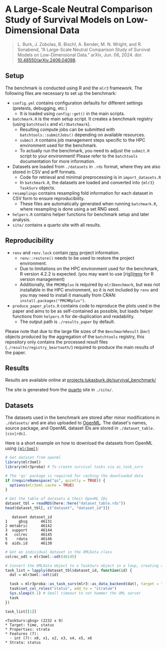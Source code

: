 # A Large-Scale Neutral Comparison Study of Survival Models on Low-Dimensional Data

> L. Burk, J. Zobolas, B. Bischl, A. Bender, M. N. Wright, and R. Sonabend, “A Large-Scale Neutral Comparison Study of Survival Models on Low-Dimensional Data.” arXiv, Jun. 06, 2024. doi: [10.48550/arXiv.2406.04098](https://arxiv.org/abs/2406.04098).


## Setup

The benchmark is conducted using R and the `mlr3` framework. The following files are necessary to set up the benchmark:

- `config.yml` contains configuration defaults for different settings (pretests, debugging, etc.)
  - It is loaded using `config::get()` in the main scripts.
- `batchmark.R` is the main setup script. It creates a benchmark registry (using `batchtools` and `mlr3batchmark`).
  - Resulting compute jobs can be submitted with `batchtools::submitJobs()` depending on available resources.
  - `submit.R` contains job management steps specific to the HPC environment used for the benchmark.
  - To actually run the benchmark, you need to adjust the `submit.R` script to your environment! Please refer to the `batchtools` documentation for more information.
- Datasets are loaded from `./datasets` in `.rds` format, where they are also stored in CSV and arff formats.
  - Code for retrieval and minimal preprocessing is in `import_datasets.R`
  - In `batchmark.R`, the datasets are loaded and converted into `{mlr3}` `TaskSurv` objects.
- `resamplings` contains resampling fold information for each dataset in CSV form to ensure reproducibility.
  - These files are automatically generated when running `batchmark.R`, where resampling is done using a set RNG seed.
- `helpers.R` contains helper functions for benchmark setup and later analysis.
- `site/` contains a quarto site with all results.

## Reproducibility

- `renv` and `renv.lock` contain [renv](https://github.com/r-lib/renv) project information.
  - `renv::restore()` needs to be used to restore the project environment.
  - Due to limitations on the HPC environment used for the benchmark, R version 4.2.2 is expected.
  (you may want to use [rig]([renv](https://github.com/r-lib/rig) for R version management)
  - Additionally, the `PMCMRplus` is required by `mlr3benchmark`, but was not installable in the HPC environment, so it is not included by `renv` and you may need to install it manually from CRAN: `install.packages("PMCMRplus")`.
- `produce_paper_plots.R` contains code to reproduce the plots used in the paper and aims to be as self-contained as possible, but loads helper functions from `helpers.R` for de-duplication and readability.
  - The output path is `./results_paper` by default.
  
Please note that due to the large file sizes of the `BenchmarkResult` (`bmr`) objects produced by the aggregation of the `batchtools` registry, this repository only contains the processed result files (`./results/registry_beartooth/`) required to produce the main results of the paper.


## Results

Results are available online at [projects.lukasburk.de/survival_benchmark/][quarto_site]

The site is generated from the [quarto][quarto] site in `./site/`.

## Datasets

The datasets used in the benchmark are stored after minor modifications in `./datasets/` and are also uploaded to [OpenML][openml].
The dataset's names, source package, and OpenML dataset IDs are stored in `./dataset_table.[csv|rds]`.

Here is a short example on how to download the datasets from OpenML using [`{mlr3oml}`][mlr3oml]:

```r
# Get dataset from openml
library(mlr3oml)
library(mlr3proba) # To create survival tasks via as_task_surv

# The 'qs' package is required for caching the downloaded data
if (requireNamespace("qs", quietly = TRUE)) {
  options(mlr3oml.cache = TRUE)
}

# Get the table of datasets & their OpenML IDs
dataset_tbl = readRDS(here::here("dataset_table.rds"))
head(dataset_tbl[, c("dataset", "dataset_id")])
```
```
   dataset dataset_id
1     gbsg      46131
2 metabric      46142
3  support      46144
4   colrec      46145
5    rdata      46146
6  aids.id      46130
```

```r
# Get an individual dataset in the OMLData class
colrec_odt = mlr3oml::odt(46145)

# Convert the OMLData object to a TaskSurv object in a loop, creating a list of mlr3 TaskSurv objects
task_list = lapply(dataset_tbl$dataset_id, function(id) {
  dat = mlr3oml::odt(id)

  task = mlr3proba::as_task_surv(mlr3::as_data_backend(dat), target = "time", event = "status", id = dat$name)
  task$set_col_roles("status", add_to = "stratum")
  Sys.sleep(0.1) # Small timeout to not hammer the OML server
  task
})

task_list[[1]]
```
```
<TaskSurv:gbsg> (2232 x 9)
* Target: time, status
* Properties: strata
* Features (7):
  - int (7): x0, x1, x2, x3, x4, x5, x6
* Strata: status
```

[quarto_site]: https://projects.lukasburk.de/survival_benchmark/index.html
[quarto]: https://quarto.org/
[openml]: https://www.openml.org/
[mlr3oml]: https://github.com/mlr-org/mlr3oml
